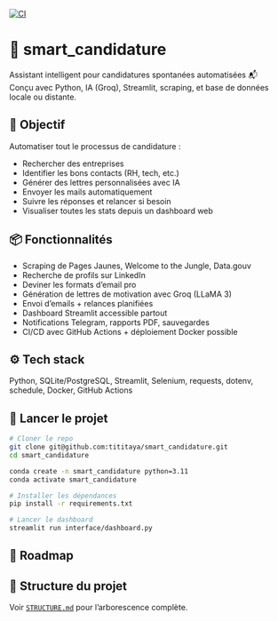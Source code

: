 [![CI](https://github.com/tititaya/candidature_intelligente/actions/workflows/ci.yml/badge.svg)](https://github.com/tititaya/candidature_intelligente/actions)


# 🤖 smart_candidature

Assistant intelligent pour candidatures spontanées automatisées 📬  
Conçu avec Python, IA (Groq), Streamlit, scraping, et base de données locale ou distante.

## 🧠 Objectif
Automatiser tout le processus de candidature :
- Rechercher des entreprises
- Identifier les bons contacts (RH, tech, etc.)
- Générer des lettres personnalisées avec IA
- Envoyer les mails automatiquement
- Suivre les réponses et relancer si besoin
- Visualiser toutes les stats depuis un dashboard web

## 📦 Fonctionnalités
- Scraping de Pages Jaunes, Welcome to the Jungle, Data.gouv
- Recherche de profils sur LinkedIn
- Deviner les formats d’email pro
- Génération de lettres de motivation avec Groq (LLaMA 3)
- Envoi d’emails + relances planifiées
- Dashboard Streamlit accessible partout
- Notifications Telegram, rapports PDF, sauvegardes
- CI/CD avec GitHub Actions + déploiement Docker possible

## ⚙️ Tech stack
Python, SQLite/PostgreSQL, Streamlit, Selenium, requests, dotenv, schedule, Docker, GitHub Actions

## 🚀 Lancer le projet
```bash
# Cloner le repo
git clone git@github.com:tititaya/smart_candidature.git
cd smart_candidature

conda create -n smart_candidature python=3.11
conda activate smart_candidature

# Installer les dépendances
pip install -r requirements.txt

# Lancer le dashboard
streamlit run interface/dashboard.py
```

## 📍 Roadmap
## 📂 Structure du projet
Voir [`STRUCTURE.md`](https://github.com/tititaya/smart_candidature/blob/main/STRUCTURE.md) pour l’arborescence complète.

